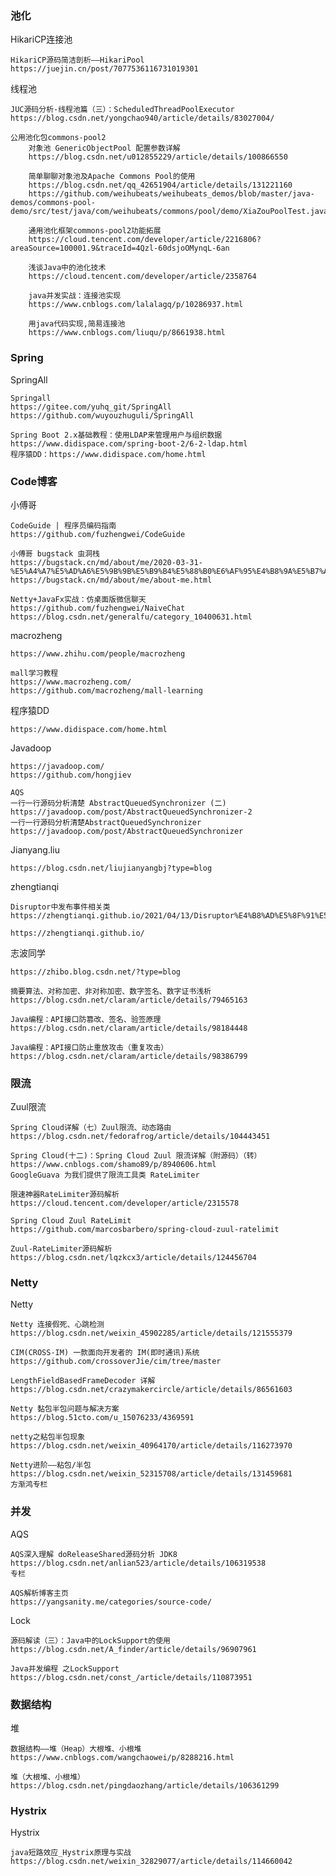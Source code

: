 ### 池化
HikariCP连接池

    HikariCP源码简洁剖析——HikariPool
    https://juejin.cn/post/7077536116731019301
    
线程池

    JUC源码分析-线程池篇（三）：ScheduledThreadPoolExecutor
    https://blog.csdn.net/yongchao940/article/details/83027004/
    
    公用池化包commons-pool2
        对象池 GenericObjectPool 配置参数详解
        https://blog.csdn.net/u012855229/article/details/100866550
        
        简单聊聊对象池及Apache Commons Pool的使用
        https://blog.csdn.net/qq_42651904/article/details/131221160
        https://github.com/weihubeats/weihubeats_demos/blob/master/java-demos/commons-pool-demo/src/test/java/com/weihubeats/commons/pool/demo/XiaZouPoolTest.java
        
        通用池化框架commons-pool2功能拓展
        https://cloud.tencent.com/developer/article/2216806?areaSource=100001.9&traceId=4Qzl-60dsjoOMynqL-6an
        
        浅谈Java中的池化技术
        https://cloud.tencent.com/developer/article/2358764
        
        java并发实战：连接池实现
        https://www.cnblogs.com/lalalagq/p/10286937.html
        
        用java代码实现,简易连接池
        https://www.cnblogs.com/liuqu/p/8661938.html
        

### Spring
SpringAll

    Springall
    https://gitee.com/yuhq_git/SpringAll
    https://github.com/wuyouzhuguli/SpringAll
    
    Spring Boot 2.x基础教程：使用LDAP来管理用户与组织数据
    https://www.didispace.com/spring-boot-2/6-2-ldap.html
    程序猿DD：https://www.didispace.com/home.html
    
    
### Code博客
小傅哥

    CodeGuide | 程序员编码指南
    https://github.com/fuzhengwei/CodeGuide
    
    小傅哥 bugstack 虫洞栈
    https://bugstack.cn/md/about/me/2020-03-31-%E5%A4%A7%E5%AD%A6%E5%9B%9B%E5%B9%B4%E5%88%B0%E6%AF%95%E4%B8%9A%E5%B7%A5%E4%BD%9C5%E5%B9%B4%E7%9A%84%E5%AD%A6%E4%B9%A0%E8%B7%AF%E7%BA%BF%E8%B5%84%E6%BA%90%E6%B1%87%E6%80%BB.html
    https://bugstack.cn/md/about/me/about-me.html
    
    Netty+JavaFx实战：仿桌面版微信聊天
    https://github.com/fuzhengwei/NaiveChat
    https://blog.csdn.net/generalfu/category_10400631.html
    
macrozheng
    
    https://www.zhihu.com/people/macrozheng
    
    mall学习教程
    https://www.macrozheng.com/
    https://github.com/macrozheng/mall-learning
    
程序猿DD

    https://www.didispace.com/home.html
    
Javadoop

    https://javadoop.com/
    https://github.com/hongjiev
    
    AQS
    一行一行源码分析清楚 AbstractQueuedSynchronizer (二)
    https://javadoop.com/post/AbstractQueuedSynchronizer-2
    一行一行源码分析清楚AbstractQueuedSynchronizer
    https://javadoop.com/post/AbstractQueuedSynchronizer
    
Jianyang.liu

    https://blog.csdn.net/liujianyangbj?type=blog
    
zhengtianqi

    Disruptor中发布事件相关类
    https://zhengtianqi.github.io/2021/04/13/Disruptor%E4%B8%AD%E5%8F%91%E5%B8%83%E4%BA%8B%E4%BB%B6%E7%9B%B8%E5%85%B3%E7%B1%BB/
    
    https://zhengtianqi.github.io/
    
志波同学

    https://zhibo.blog.csdn.net/?type=blog
    
    摘要算法、对称加密、非对称加密、数字签名、数字证书浅析
    https://blog.csdn.net/claram/article/details/79465163
    
    Java编程：API接口防篡改、签名、验签原理
    https://blog.csdn.net/claram/article/details/98184448
    
    Java编程：API接口防止重放攻击（重复攻击）
    https://blog.csdn.net/claram/article/details/98386799
    
    
    
### 限流
Zuul限流
    
    Spring Cloud详解（七）Zuul限流、动态路由
    https://blog.csdn.net/fedorafrog/article/details/104443451
    
    Spring Cloud(十二)：Spring Cloud Zuul 限流详解（附源码）（转）
    https://www.cnblogs.com/shamo89/p/8940606.html
    GoogleGuava 为我们提供了限流工具类 RateLimiter
    
    限速神器RateLimiter源码解析
    https://cloud.tencent.com/developer/article/2315578
    
    Spring Cloud Zuul RateLimit
    https://github.com/marcosbarbero/spring-cloud-zuul-ratelimit
    
    Zuul-RateLimiter源码解析
    https://blog.csdn.net/lqzkcx3/article/details/124456704
    
    
### Netty
Netty

    Netty 连接假死、心跳检测
    https://blog.csdn.net/weixin_45902285/article/details/121555379
    
    CIM(CROSS-IM) 一款面向开发者的 IM(即时通讯)系统
    https://github.com/crossoverJie/cim/tree/master
    
    LengthFieldBasedFrameDecoder 详解
    https://blog.csdn.net/crazymakercircle/article/details/86561603
    
    Netty 黏包半包问题与解决方案
    https://blog.51cto.com/u_15076233/4369591
    
    netty之粘包半包现象
    https://blog.csdn.net/weixin_40964170/article/details/116273970
    
    Netty进阶——粘包/半包
    https://blog.csdn.net/weixin_52315708/article/details/131459681
    方渐鸿专栏
    
### 并发
AQS

    AQS深入理解 doReleaseShared源码分析 JDK8
    https://blog.csdn.net/anlian523/article/details/106319538
    专栏
    
    AQS解析博客主页
    https://yangsanity.me/categories/source-code/
    
Lock

    源码解读（三）：Java中的LockSupport的使用
    https://blog.csdn.net/A_finder/article/details/96907961
    
    Java并发编程 之LockSupport
    https://blog.csdn.net/const_/article/details/110873951
    
    
### 数据结构
堆

    数据结构——堆（Heap）大根堆、小根堆
    https://www.cnblogs.com/wangchaowei/p/8288216.html
    
    堆（大根堆、小根堆）
    https://blog.csdn.net/pingdaozhang/article/details/106361299
    
### Hystrix
Hystrix

    java短路效应_Hystrix原理与实战
    https://blog.csdn.net/weixin_32829077/article/details/114660042